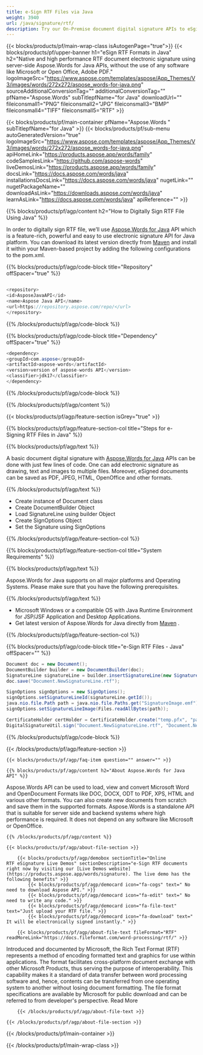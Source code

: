 ```yaml
---
title: e-Sign RTF Files via Java 
weight: 3940
url: /java/signature/rtf/ 
description: Try our On-Premise document digital signature APIs to eSgin RTF documents on Java Runtime Environment for JSP/JSF Application and Desktop Applications.
---
```


{{< blocks/products/pf/main-wrap-class isAutogenPage="true">}}
{{< blocks/products/pf/upper-banner h1="eSign RTF Formats in Java" h2="Native and high performance RTF document electronic signature using server-side Aspose.Words for Java APIs, without the use of any software like Microsoft or Open Office, Adobe PDF." logoImageSrc="https://www.aspose.com/templates/aspose/App_Themes/V3/images/words/272x272/aspose_words-for-java.png" sourceAdditionalConversionTag="" additionalConversionTag="" pfName="Aspose.Words" subTitlepfName="for Java" downloadUrl="" fileiconsmall1="PNG" fileiconsmall2="JPG" fileiconsmall3="BMP" fileiconsmall4="TIFF" fileiconsmall5="RTF" >}}

{{< blocks/products/pf/main-container pfName="Aspose.Words " subTitlepfName="for Java" >}}
{{< blocks/products/pf/sub-menu autoGeneratedVersion="true" logoImageSrc="https://www.aspose.com/templates/aspose/App_Themes/V3/images/words/272x272/aspose_words-for-java.png" apiHomeLink="https://products.aspose.app/words/family" codeSamplesLink="https://github.com/aspose-words" liveDemosLink="https://products.aspose.app/words/family" docsLink="https://docs.aspose.com/words/java" installationsDocsLink="https://docs.aspose.com/words/java" nugetLink="" nugetPackageName="" downloadAsLink="https://downloads.aspose.com/words/java" learnAsLink="https://docs.aspose.com/words/java" apiReference="" >}}

{{% blocks/products/pf/agp/content h2="How to Digitally Sign RTF File Using Java" %}}

 In order to digitally sign RTF file, we’ll use
 [Aspose.Words for Java](https://products.aspose.com/words/java) 
 API which is a feature-rich, powerful and easy to use electronic signature API for Java platform. You can download its latest version directly from
 [Maven](https://repository.aspose.com/webapp/#/artifacts/browse/tree/General/repo/com/aspose/aspose-words) 
 and install it within your Maven-based project by adding the following configurations to the pom.xml.

{{% blocks/products/pf/agp/code-block title="Repository" offSpacer="true" %}}

```cs

<repository>
<id>AsposeJavaAPI</id>
<name>Aspose Java API</name>
<url>https://repository.aspose.com/repo/</url>
</repository>

```

{{% /blocks/products/pf/agp/code-block %}}

{{% blocks/products/pf/agp/code-block title="Dependency" offSpacer="true" %}}

```cs
<dependency>
<groupId>com.aspose</groupId>
<artifactId>aspose-words</artifactId>
<version>version of aspose-words API</version>
<classifier>jdk17</classifier>
</dependency>

```

{{% /blocks/products/pf/agp/code-block %}}

{{% /blocks/products/pf/agp/content %}}

{{< blocks/products/pf/agp/feature-section isGrey="true" >}}

{{% blocks/products/pf/agp/feature-section-col title="Steps for e-Signing RTF Files in Java" %}}

{{% blocks/products/pf/agp/text %}}

 A basic document digital signature with
 [Aspose.Words for Java](https://products.aspose.com/words/java) 
 APIs can be done with just few lines of code. One can add electronic signature as drawing, text and images to multiple files. Moreover, eSigned documents can be saved as PDF, JPEG, HTML, OpenOffice and other formats.

{{% /blocks/products/pf/agp/text %}}

+  Create instance of Document class
+  Create DocumentBuilder Object
+  Load SignatureLine using builder Object
+  Create SignOptions Object
+  Set the Signature using SignOptions

{{% /blocks/products/pf/agp/feature-section-col %}}

{{% blocks/products/pf/agp/feature-section-col title="System Requirements" %}}

{{% blocks/products/pf/agp/text %}}

 Aspose.Words for Java supports on all major platforms and Operating Systems. Please make sure that you have the following prerequisites.

{{% /blocks/products/pf/agp/text %}}

-  Microsoft Windows or a compatible OS with Java Runtime Environment for JSP/JSF Application and Desktop Applications.
-  Get latest version of Aspose.Words for Java directly from
 [Maven](https://repository.aspose.com/webapp/#/artifacts/browse/tree/General/repo/com/aspose/aspose-words)  .

{{% /blocks/products/pf/agp/feature-section-col %}}

{{% blocks/products/pf/agp/code-block title="e-Sign RTF Files - Java" offSpacer="" %}}

```cs
Document doc = new Document();
DocumentBuilder builder = new DocumentBuilder(doc);
SignatureLine signatureLine = builder.insertSignatureLine(new SignatureLineOptions()).getSignatureLine();
doc.save("Document.NewSignatureLine.rtf");

SignOptions signOptions = new SignOptions();
signOptions.setSignatureLineId(signatureLine.getId());
java.nio.file.Path path = java.nio.file.Paths.get("SignatureImage.emf");
signOptions.setSignatureLineImage(Files.readAllBytes(path));

CertificateHolder certHolder = CertificateHolder.create("temp.pfx", "password");
DigitalSignatureUtil.sign("Document.NewSignatureLine.rtf", "Document.NewSignatureLine.rtf_out.rtf", certHolder, signOptions);  

```

{{% /blocks/products/pf/agp/code-block %}}

{{< /blocks/products/pf/agp/feature-section >}}

    {{< blocks/products/pf/agp/faq-item question="" answer="" >}}
 

<!-- aboutfile Starts -->

    {{% blocks/products/pf/agp/content h2="About Aspose.Words for Java API" %}}

 Aspose.Words API can be used to load, view and convert Microsoft Word and OpenDocument Formats like DOC, DOCX, ODT to PDF, XPS, HTML and various other formats. You can also create new documents from scratch and save them in the supported formats. Aspose.Words is a standalone API that is suitable for server side and backend systems where high performance is required. It does not depend on any software like Microsoft or OpenOffice. ‎



    {{% /blocks/products/pf/agp/content %}}

    {{< blocks/products/pf/agp/about-file-section >}}

        {{< blocks/products/pf/agp/demobox sectionTitle="Online RTF eSignature Live Demos" sectionDescription="e-Sign RTF documents right now by visiting our [Live Demos website](https://products.aspose.app/words/signature). The live demo has the following benefits" >}}
            {{< blocks/products/pf/agp/democard icon="fa-cogs" text=" No need to download Aspose API." >}}
            {{< blocks/products/pf/agp/democard icon="fa-edit" text=" No need to write any code." >}}
            {{< blocks/products/pf/agp/democard icon="fa-file-text" text="Just upload your RTF file." >}}
            {{< blocks/products/pf/agp/democard icon="fa-download" text=" It will be electronically signed instantly." >}}

        {{< blocks/products/pf/agp/about-file-text fileFormat="RTF" readMoreLink="https://docs.fileformat.com/word-processing/rtf/" >}}
Introduced and documented by Microsoft, the Rich Text Format (RTF) represents a method of encoding formatted text and graphics for use within applications. The format facilitates cross-platform document exchange with other Microsoft Products, thus serving the purpose of interoperability. This capability makes it a standard of data transfer between word processing software and, hence, contents can be transferred from one operating system to another without losing document formatting. The file format specifications are available by Microsoft for public download and can be referred to from developer's perspective. Read More

        {{< /blocks/products/pf/agp/about-file-text >}}

    {{< /blocks/products/pf/agp/about-file-section >}}

<!-- aboutfile Ends -->

{{< /blocks/products/pf/main-container >}}
    
{{< /blocks/products/pf/main-wrap-class >}}